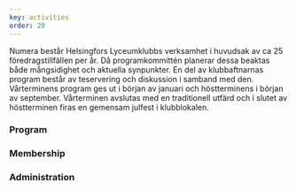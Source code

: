 ```yaml
---
key: activities
order: 20
---
```

Numera består Helsingfors Lyceumklubbs verksamhet i huvudsak av ca 25 föredragstillfällen per år.  Då programkommittén planerar dessa beaktas både mångsidighet och aktuella synpunkter. En del av klubbaftnarnas program består av teservering och diskussion i samband med den. Vårterminens program ges ut i början av januari och höstterminens i början av september. Vårterminen avslutas med en traditionell utfärd och i slutet av höstterminen firas en gemensam julfest i klubblokalen.  

<h3 id="program">Program</h3>


<h3 id="membership">Membership</h3>


<h3 id="administration">Administration</h3>